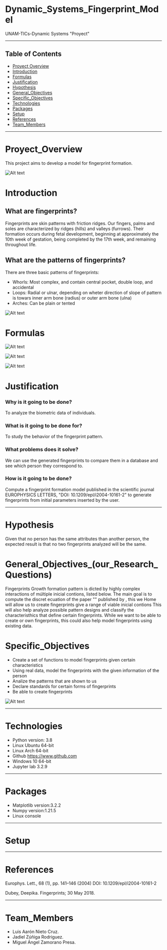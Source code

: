 # Dynamic_Systems_Fingerprint_Model
UNAM-TICs-Dynamic Systems "Proyect"

____
## Table of Contents
* [Proyect Overview](#Proyect_Overview)
* [Introduction](#Introduction)
* [Formulas](#Formulas)
* [Justification](#Justification)
* [Hypothesis](#Hypothesis)
* [General_Objectives](#General_Objectives_(our_Research_Questions))
* [Specific_Objectives](#Specific_Objectives)
* [Technologies](#Technologies)
* [Packages](#Packages)
* [Setup](#Setup)
* [References](#References)
* [Team_Members](#Team_Members)


____
# Proyect_Overview
This project aims to develop a model for fingerprint formation. 

![Alt text](https://github.com/JZRodriguez/fingerprints_project/blob/main/Fingerprints%20patterns%202.jpg 'Fingerprints')

# Introduction
## What are fingerprints?
Fingerprints are skin patterns with friction ridges. Our fingers, palms and soles are characterized by ridges (hills) and valleys (furrows). Their formation occurs during fetal development, beginning at approximately the 10th week of gestation, being completed by the 17th week, and remaining throughout life.

## What are the patterns of fingerprints?
There are three basic patterns of fingerprints:
* Whorls: Most complex, and contain central pocket, double loop, and accidental
* Loops: Radial or  ulnar, depending on wheter direction of slope of pattern is towars inner arm bone (radius) or outer arm bone (ulna)
* Arches: Can be plain or tented

![Alt text](https://github.com/JZRodriguez/fingerprints_project/blob/main/Fingerprints%20pattern.jpg 'Types of patterns')



# Formulas

![Alt text](https://github.com/JZRodriguez/fingerprints_project/blob/main/Formula1.jpg 'Formula 1')

![Alt text](https://github.com/JZRodriguez/fingerprints_project/blob/main/Formula2.jpg 'Formula 2')

![Alt text](https://github.com/JZRodriguez/fingerprints_project/blob/main/Formula3.jpg 'Formula 3')


# Justification
### Why is it going to be done?
To analyze the biometric data of individuals.

### What is it going to be done for?
To study the behavior of the fingerprint pattern.

### What problems does it solve?
We can use the generated fingerprints to compare them in a database and see which person they correspond to.

### How is it going to be done?
Compute a fingerprint formation model published in the scientific journal EUROPHYSICS LETTERS, "DOI: 10.1209/epl/i2004-10161-2" to generate fingerprints from initial parameters inserted by the user.


____
# Hypothesis
Given that no person has the same attributes than another person, the expected result is that no two fingerprints analyzed will be the same.


# General_Objectives_(our_Research_Questions)
Fingerprints Growth formation pattern is dicted by highly complex interactions of múltiple inicial contions, listed  below. The main goal is to compute the discret ecuation of the paper "" published by , this we Home will allow us to create fingerprints give a range of viable inicial contions 
This will also help analyze possible pattern designs and classify the characteristhics that define certain fingerprints. While we want to be able to create or own fingerprints, this could also help model fingerprints using existing data.


# Specific_Objectives
* Create a set of functions to model fingerprints given certain characteristics
* Using real data, model the fingerprints with the given information of the person  
* Analize the patterns that are shown to us
* Declare standards for certain forms of fingerprints
* Be able to create fingerprints

![Alt text](https://github.com/JZRodriguez/fingerprints_project/blob/main/Fingerprints%20examples.jpg 'Fingerprint models')

___
# Technologies

* Python          version: 3.8  
* Linux Ubuntu    64-bit
* Linux Arch      64-bit
* Github          https://www.github.com
* Windows 10      64-bit
* Jupyter lab     3.2.9

___
# Packages<br>

* Matplotlib version:3.2.2  
* Numpy      version:1.21.5  
* Linux console

___
# Setup

___
# References
Europhys. Lett., 68 (1), pp. 141–146 (2004)
DOI: 10.1209/epl/i2004-10161-2


Dubey, Deepika. Fingerprints; 30 May 2018.


___
# Team_Members

* Luis Aarón Nieto Cruz.
* Jadiel Zúñiga Rodriguez.
* Miguel Ángel Zamorano Presa.


